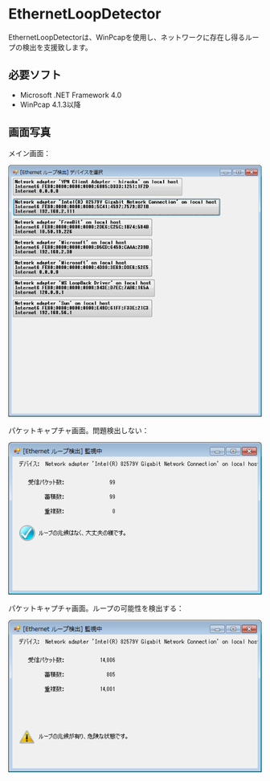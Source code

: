 EthernetLoopDetector
====================

EthernetLoopDetectorは、WinPcapを使用し、ネットワークに存在し得るループの検出を支援致します。

必要ソフト
----------

- Microsoft .NET Framework 4.0
- WinPcap 4.1.3以降

画面写真
--------

メイン画面：

![デバイス一覧の画面](https://raw.githubusercontent.com/kenjiuno/EthernetLoopDetector/master/ss_main.png)

パケットキャプチャ画面。問題検出しない：

![ループの超硬はなく、大丈夫の様です](https://raw.githubusercontent.com/kenjiuno/EthernetLoopDetector/master/ss_ok.png)

パケットキャプチャ画面。ループの可能性を検出する：

![ループの超硬が有り、危険な状態です](https://raw.githubusercontent.com/kenjiuno/EthernetLoopDetector/master/ss_loop.png)
